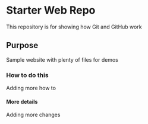 # Starter Web Repo

This repository is for showing how Git and GitHub work

## Purpose

Sample website with plenty of files for demos

### How to do this

Adding more how to

#### More details

Adding more changes

